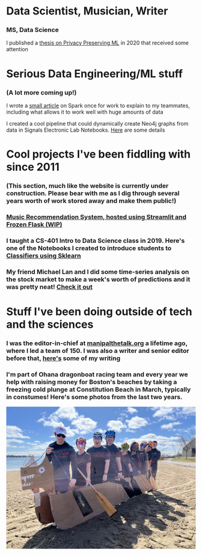 # Data Scientist, Musician, Writer

### MS, Data Science <br>
I published a [thesis on Privacy Preserving ML](https://digitalcommons.njit.edu/theses/1792/) in 2020 that received some attention

# Serious Data Engineering/ML stuff

### (A lot more coming up!)
I wrote a [small article](https://github.com/EruditeStranger/Spark_Docker/tree/main) on Spark once for work to explain to my teammates, including what allows it to work well with huge amounts of data

I created a cool pipeline that could dynamically create Neo4j graphs from data in Signals Electronic Lab Notebooks. [Here](https://github.com/EruditeStranger/KNIME_Neo4j_UPL/blob/main/README.md) are some details

# Cool projects I've been fiddling with since 2011
### (This section, much like the website is currently under construction. Please bear with me as I dig through several years worth of work stored away and make them public!)

### [Music Recommendation System, hosted using Streamlit and Frozen Flask (WIP)](https://github.com/EruditeStranger/Music_Rec/tree/main)

### I taught a CS-401 Intro to Data Science class in 2019. Here's one of the Notebooks I created to introduce students to [Classifiers using Sklearn](https://github.com/EruditeStranger/CS-301-Scikit-Learn)

### My friend Michael Lan and I did some time-series analysis on the stock market to make a week's worth of predictions and it was pretty neat! [Check it out](https://github.com/EruditeStranger/Stock-Market-Analysis)

# Stuff I've been doing outside of tech and the sciences
### I was the editor-in-chief at [manipalthetalk.org](manipalthetalk.org) a lifetime ago, where I led a team of 150. I was also a writer and senior editor before that, [here's](https://www.manipalthetalk.org/?s=rahul+basu) some of my writing

### I'm part of Ohana dragonboat racing team and every year we help with raising money for Boston's beaches by taking a freezing cold plunge at Constitution Beach in March, typically in constumes! Here's some photos from the last two years.

![Save the Harbor Event 2024](https://github.com/rb1618/rb1618.github.com/blob/main/GH_Website/Ohana2024.jpg)


